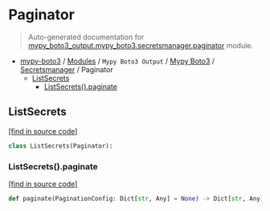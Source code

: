 # Paginator

> Auto-generated documentation for [mypy_boto3_output.mypy_boto3.secretsmanager.paginator](https://github.com/vemel/mypy_boto3/blob/master/mypy_boto3_output/mypy_boto3/secretsmanager/paginator.py) module.

- [mypy-boto3](../../../README.md#mypy_boto3) / [Modules](../../../MODULES.md#mypy-boto3-modules) / `Mypy Boto3 Output` / [Mypy Boto3](../index.md#mypy-boto3) / [Secretsmanager](index.md#secretsmanager) / Paginator
    - [ListSecrets](#listsecrets)
        - [ListSecrets().paginate](#listsecretspaginate)

## ListSecrets

[[find in source code]](https://github.com/vemel/mypy_boto3/blob/master/mypy_boto3_output/mypy_boto3/secretsmanager/paginator.py#L9)

```python
class ListSecrets(Paginator):
```

### ListSecrets().paginate

[[find in source code]](https://github.com/vemel/mypy_boto3/blob/master/mypy_boto3_output/mypy_boto3/secretsmanager/paginator.py#L12)

```python
def paginate(PaginationConfig: Dict[str, Any] = None) -> Dict[str, Any]:
```
